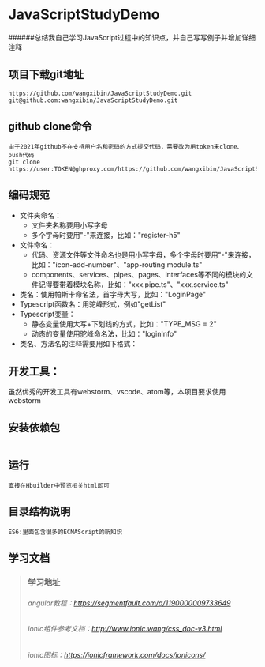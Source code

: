 # JavaScriptStudyDemo

######总结我自己学习JavaScript过程中的知识点，并自己写写例子并增加详细注释

## 项目下载git地址
```
https://github.com/wangxibin/JavaScriptStudyDemo.git
git@github.com:wangxibin/JavaScriptStudyDemo.git
```

## github clone命令
```
由于2021年github不在支持用户名和密码的方式提交代码，需要改为用token来clone、push代码
git clone https://user:TOKEN@ghproxy.com/https://github.com/wangxibin/JavaScriptStudyDemo.git
```
## 编码规范

- 文件夹命名：
    - 文件夹名称要用小写字母
    - 多个字母时要用"-"来连接，比如："register-h5"
- 文件命名：
    - 代码、资源文件等文件命名也是用小写字母，多个字母时要用"-"来连接，比如："icon-add-number"、"app-routing.module.ts"
    - components、services、pipes、pages、interfaces等不同的模块的文件记得要带着模块名称，比如："xxx.pipe.ts"、"xxx.service.ts"
- 类名：使用帕斯卡命名法，首字母大写，比如："LoginPage"
- Typescript函数名：用驼峰形式，例如"getList"
- Typescript变量：
    - 静态变量使用大写+下划线的方式，比如："TYPE_MSG = 2"
    - 动态的变量使用驼峰命名法，比如："loginInfo"
- 类名、方法名的注释需要用如下格式：

## 开发工具：
  虽然优秀的开发工具有webstorm、vscode、atom等，本项目要求使用webstorm

## 安装依赖包
```
```

## 运行
```
直接在Hbuilder中预览相关html即可
```

## 目录结构说明
```
ES6:里面包含很多的ECMAScript的新知识
```

## 学习文档
>### 学习地址
>###### angular教程：https://segmentfault.com/a/1190000009733649
>###### ionic组件参考文档：http://www.ionic.wang/css_doc-v3.html
>###### ionic图标：https://ionicframework.com/docs/ionicons/
